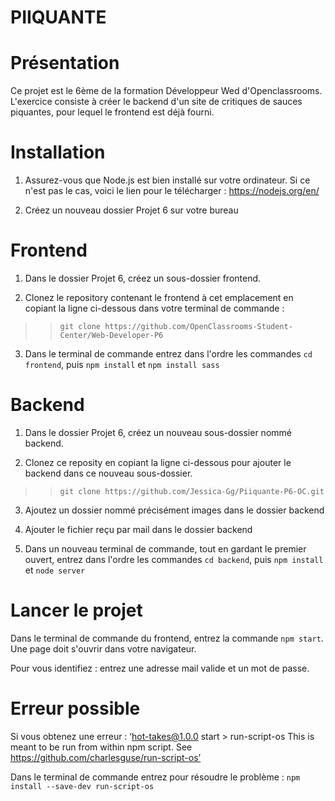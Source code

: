 # PIIQUANTE #

# Présentation #

Ce projet est le 6ème de la formation Développeur Wed d'Openclassrooms. 
L'exercice consiste à créer le backend d'un site de critiques de sauces piquantes, pour lequel le frontend est déjà fourni. 

# Installation #

1) Assurez-vous que Node.js est bien installé sur votre ordinateur.
Si ce n'est pas le cas, voici le lien pour le télécharger : https://nodejs.org/en/

2) Créez un nouveau dossier Projet 6 sur votre bureau

# Frontend #

1) Dans le dossier Projet 6, créez un sous-dossier frontend. 

2) Clonez le repository contenant le frontend à cet emplacement en copiant la ligne ci-dessous dans votre terminal de commande : 

>> `git clone https://github.com/OpenClassrooms-Student-Center/Web-Developer-P6`

3) Dans le terminal de commande entrez dans l'ordre les commandes `cd frontend`, puis `npm install` et `npm install sass`

# Backend #

1) Dans le dossier Projet 6, créez un nouveau sous-dossier nommé backend. 

2) Clonez ce reposity en copiant la ligne ci-dessous pour ajouter le backend dans ce nouveau sous-dossier.

>> `git clone https://github.com/Jessica-Gg/Piiquante-P6-OC.git`

3) Ajoutez un dossier nommé précisément images dans le dossier backend

4) Ajouter le fichier reçu par mail dans le dossier backend

5) Dans un nouveau terminal de commande, tout en gardant le premier ouvert, entrez dans l'ordre les commandes `cd backend`, puis `npm install` et `node server`

# Lancer le projet #

Dans le terminal de commande du frontend, entrez la commande `npm start`. 
Une page doit s'ouvrir dans votre navigateur. 

Pour vous identifiez : entrez une adresse mail valide et un mot de passe.

# Erreur possible #

Si vous obtenez une erreur : ‘hot-takes@1.0.0 start > run-script-os  This is meant to be run from within npm script. See https://github.com/charlesguse/run-script-os’  

Dans le terminal de commande entrez pour résoudre le problème : `npm install --save-dev run-script-os`